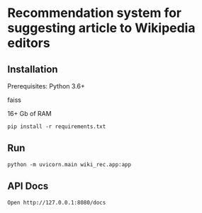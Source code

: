 # Recommendation system for suggesting article to Wikipedia editors

## Installation

Prerequisites:
Python 3.6+

faiss

16+ Gb of RAM


```
pip install -r requirements.txt
```

## Run

```
python -m uvicorn.main wiki_rec.app:app
```

## API Docs

```
Open http://127.0.0.1:8080/docs
```

